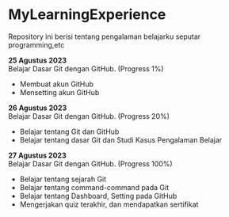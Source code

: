 # MyLearningExperience
Repository ini berisi tentang pengalaman belajarku seputar programming,etc

**25 Agustus 2023**  
Belajar Dasar Git dengan GitHub. (Progress 1%)
* Membuat akun GitHub
* Mensetting akun GitHub

**26 Agustus 2023**  
Belajar Dasar Git dengan GitHub. (Progress 20%)
* Belajar tentang Git dan GitHub
* Belajar tentang dasar Git dan Studi Kasus Pengalaman Belajar

**27 Agustus 2023**  
Belajar Dasar Git dengan GitHub. (Progress 100%)
* Belajar tentang sejarah Git
* Belajar tentang command-command pada Git
* Belajar tentang Dashboard, Setting pada GitHub
* Mengerjakan quiz terakhir, dan mendapatkan sertifikat
